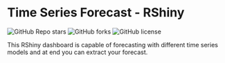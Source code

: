 # Time Series Forecast - RShiny

![GitHub Repo stars](https://img.shields.io/github/stars/Soumyadipta2020/time_series_forecast?style=social)
![GitHub forks](https://img.shields.io/github/forks/Soumyadipta2020/time_series_forecast?style=social)
![GitHub license](https://img.shields.io/github/license/Soumyadipta2020/time_series_forecast)

This RShiny dashboard is capable of forecasting with different time series models and at end you can extract your forecast.
